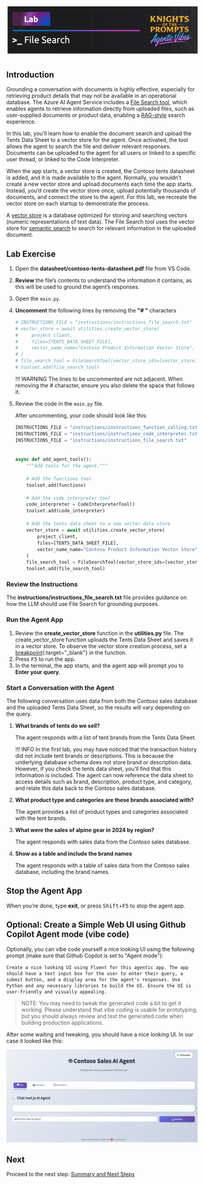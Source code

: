 ![alt text](../../media/image-filesearch.png)
## Introduction

Grounding a conversation with documents is highly effective, especially for retrieving product details that may not be available in an operational database. The Azure AI Agent Service includes a [File Search tool](https://learn.microsoft.com/en-us/azure/ai-services/agents/how-to/tools/file-search), which enables agents to retrieve information directly from uploaded files, such as user-supplied documents or product data, enabling a [RAG-style](https://en.wikipedia.org/wiki/Retrieval-augmented_generation) search experience.

In this lab, you'll learn how to enable the document search and upload the Tents Data Sheet to a vector store for the agent. Once activated, the tool allows the agent to search the file and deliver relevant responses. Documents can be uploaded to the agent for all users or linked to a specific user thread, or linked to the Code Interpreter.

When the app starts, a vector store is created, the Contoso tents datasheet is added, and it is made available to the agent. Normally, you wouldn’t create a new vector store and upload documents each time the app starts. Instead, you’d create the vector store once, upload potentially thousands of documents, and connect the store to the agent. For this lab, we recreate the vector store on each startup to demonstrate the process.

A [vector store](https://en.wikipedia.org/wiki/Vector_database) is a database optimized for storing and searching vectors (numeric representations of text data). The File Search tool uses the vector store for [semantic search](https://en.wikipedia.org/wiki/Semantic_search) to search for relevant information in the uploaded document.

## Lab Exercise

1. Open the **datasheet/contoso-tents-datasheet.pdf** file from VS Code.
2. **Review** the file’s contents to understand the information it contains, as this will be used to ground the agent’s responses.

3. Open the `main.py`.

4. **Uncomment** the following lines by removing the **"# "** characters

    ```python
    # INSTRUCTIONS_FILE = "instructions/instructions_file_search.txt"
    # vector_store = await utilities.create_vector_store(
    #     project_client,
    #     files=[TENTS_DATA_SHEET_FILE],
    #     vector_name_name="Contoso Product Information Vector Store",
    # )
    # file_search_tool = FileSearchTool(vector_store_ids=[vector_store.id])
    # toolset.add(file_search_tool)
    ```

    !!! WARNING
        The lines to be uncommented are not adjacent. When removing the # character, ensure you also delete the space that follows it.

5. Review the code in the `main.py` file.

    After uncommenting, your code should look like this:

    ``` python
    INSTRUCTIONS_FILE = "instructions/instructions_function_calling.txt"
    INSTRUCTIONS_FILE = "instructions/instructions_code_interpreter.txt"
    INSTRUCTIONS_FILE = "instructions/instructions_file_search.txt"


    async def add_agent_tools():
        """Add tools for the agent."""

        # Add the functions tool
        toolset.add(functions)

        # Add the code interpreter tool
        code_interpreter = CodeInterpreterTool()
        toolset.add(code_interpreter)

        # Add the tents data sheet to a new vector data store
        vector_store = await utilities.create_vector_store(
            project_client,
            files=[TENTS_DATA_SHEET_FILE],
            vector_name_name="Contoso Product Information Vector Store",
        )
        file_search_tool = FileSearchTool(vector_store_ids=[vector_store.id])
        toolset.add(file_search_tool)

    ```

### Review the Instructions

The **instructions/instructions_file_search.txt** file provides guidance on how the LLM should use File Search for grounding purposes.

### Run the Agent App

1. Review the **create_vector_store** function in the **utilities.py** file. The create_vector_store function uploads the Tents Data Sheet and saves it in a vector store. To observe the vector store creation process, set a [breakpoint](https://code.visualstudio.com/Docs/editor/debugging){:target="_blank"} in the function.
2. Press <kbd>F5</kbd> to run the app.
3. In the terminal, the app starts, and the agent app will prompt you to **Enter your query**.

### Start a Conversation with the Agent

The following conversation uses data from both the Contoso sales database and the uploaded Tents Data Sheet, so the results will vary depending on the query.

1. **What brands of tents do we sell?**

    The agent responds with a list of tent brands from the Tents Data Sheet.

    !!! INFO
        In the first lab, you may have noticed that the transaction history did not include tent brands or descriptions. This is because the underlying database schema does not store brand or description data. However, if you check the tents data sheet, you’ll find that this information is included. The agent can now reference the data sheet to access details such as brand, description, product type, and category, and relate this data back to the Contoso sales database.

2. **What product type and categories are these brands associated with?**

    The agent provides a list of product types and categories associated with the tent brands.

3. **What were the sales of alpine gear in 2024 by region?**

    The agent responds with sales data from the Contoso sales database.

4. **Show as a table and include the brand names**

    The agent responds with a table of sales data from the Contoso sales database, including the brand names.

## Stop the Agent App

When you're done, type **exit**, or press <kbd>Shift</kbd>+<kbd>F5</kbd> to stop the agent app.

## Optional: Create a Simple Web UI using Github Copilot Agent mode (vibe code)
Optionally, you can vibe code yourself a nice looking UI using the following prompt (make sure that Github Copilot is set to "Agent mode"):

```prompt
Create a nice looking UI using Fluent for this agentic app. The app should have a text input box for the user to enter their query, a submit button, and a display area for the agent's responses. Use Python and any necessary libraries to build the UI. Ensure the UI is user-friendly and visually appealing.
``` 

> NOTE: You may need to tweak the generated code a bit to get it working. Please understand that vibe coding is usable for prototyping, but you should always review and test the generated code when building production applications.

After some waiting and tweaking, you should have a nice looking UI. In our case it looked like this:

![alt text](media/ui.png)

## Next
Proceed to the next step: [Summary and Next Steps](summary.md)